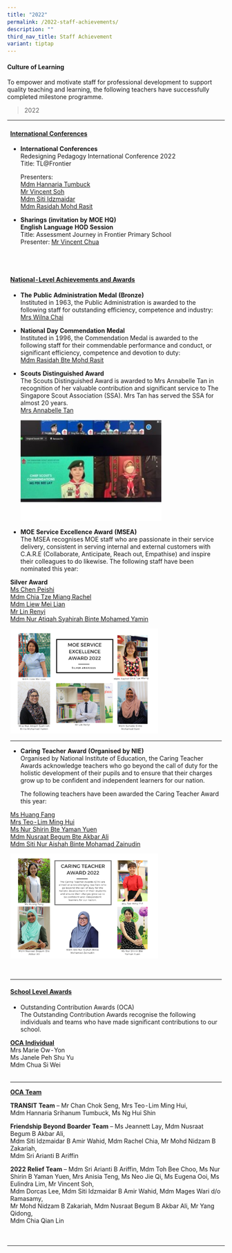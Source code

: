 ```yaml
---
title: "2022"
permalink: /2022-staff-achievements/
description: ""
third_nav_title: Staff Achievement
variant: tiptap
---
```

<h4><strong>Culture of Learning</strong></h4>
<p>To empower and motivate staff for professional development to support
quality teaching and learning, the following teachers have successfully
completed milestone programme.</p>
<p></p>
<blockquote>
<p>2022</p>
</blockquote>
<p></p>
<table style="minWidth: 25px">
<colgroup>
<col>
</colgroup>
<tbody>
<tr>
<td rowspan="1" colspan="1">
<h4><strong><u>International Conferences</u></strong></h4>
<ul data-tight="true" class="tight">
<li>
<p><strong>International Conferences</strong>
<br>Redesigning Pedagogy International Conference 2022
<br>Title: TL@Frontier</p>
<p>Presenters:
<br><u>Mdm Hannaria Tumbuck<br>Mr Vincent Soh<br>Mdm Siti Idzmaidar<br>Mdm Rasidah Mohd Rasit</u>
</p>
</li>
</ul>
<p></p>
<ul data-tight="true" class="tight">
<li>
<p><strong>Sharings (invitation by MOE HQ)</strong>
<br><strong>English Language HOD Session</strong>
<br>Title: Assessment Journey in Frontier Primary School
<br>Presenter: <u>Mr Vincent Chua</u>
</p>
</li>
</ul>
<p>&nbsp;</p>
</td>
</tr>
<tr>
<td rowspan="1" colspan="1">
<p></p>
<h4><strong><u>National-Level Achievements and Awards</u></strong></h4>
<ul data-tight="true" class="tight">
<li>
<p><strong>The Public Administration Medal (Bronze)</strong>
<br>Instituted in 1963, the Public Administration is awarded to the following
staff for outstanding efficiency, competence and industry:
<br><u>Mrs Wilna Chai</u>
</p>
</li>
</ul>
<p></p>
<ul data-tight="true" class="tight">
<li>
<p><strong>National Day Commendation Medal</strong>
<br>Instituted in 1996, the Commendation Medal is awarded to the following
staff for their commendable performance and conduct, or significant efficiency,
competence and devotion to duty:
<br><u>Mdm Rasidah Bte Mohd Rasit</u>
</p>
</li>
</ul>
<p></p>
<ul data-tight="true" class="tight">
<li>
<p><strong>Scouts Distinguished&nbsp;Award</strong>
<br>The Scouts Distinguished Award is awarded to Mrs Annabelle Tan in recognition
of her valuable contribution and significant service to The Singapore Scout
Association (SSA). Mrs Tan has served the SSA for almost 20 years.
<br><u>Mrs Annabelle Tan</u>
</p>
<p></p>
<p></p>
<div class="isomer-image-wrapper">
<img style="width: 70%;" height="auto" width="100%" alt="" src="/images/Staff Achievements/Annabelle.jpg">
</div>
<p></p>
</li>
<li>
<p><strong>MOE Service Excellence Award (MSEA)</strong>
<br>The MSEA recognises MOE staf​f who are​​ passionate in their service delivery,
consistent in serving internal and external customers with C.A.R.E (Collaborate,
Anticipate, Reach out, Empathise) and inspire their colleagues to do likewise.
The following staff have been nominated this year:&nbsp;</p>
</li>
</ul>
<p><strong>Silver Award</strong>
<br><u>Ms Chen Peishi<br>Mdm Chia Tze Miang Rachel<br>Mdm Liew Mei Lian<br>Mr Lin Renyi<br>Mdm Nur Atiqah Syahirah Binte Mohamed Yamin</u>&nbsp;</p>
<p></p>
<div class="isomer-image-wrapper">
<img style="width: 70%;" height="auto" width="100%" alt="" src="/images/Staff Achievements/5__MSEA_2022_page_2.jpg">
</div>
<p></p>
<hr>
<p></p>
<ul data-tight="true" class="tight">
<li>
<p><strong>Caring Teacher Award (Organised by NIE)</strong>
<br>Organised by National Institute of Education, the Caring Teacher Awards
acknowledge teachers who go beyond the call of duty for the holistic development
of their pupils and to ensure that their charges grow up to be confident
and independent learners for our nation.
<br>
</p>
<p>The following teachers have been awarded the Caring Teacher Award this
year:&nbsp;
<br>
</p>
</li>
</ul>
<p><u>Ms Huang Fang <br>Mrs Teo-Lim Ming Hui <br>Ms Nur Shirin Bte Yaman Yuen <br>Mdm Nusraat Begum Bte Akbar Ali <br>Mdm Siti Nur Aishah Binte Mohamad Zainudin</u>&nbsp;</p>
<p></p>
<div class="isomer-image-wrapper">
<img style="width: 70%;" height="auto" width="100%" alt="" src="/images/Staff Achievements/6__2022_CTA.jpg">
</div>
<p></p>
<p>&nbsp;</p>
<hr>
<p></p>
<p></p>
<p></p>
<h4><strong><u>School Level Awards</u></strong></h4>
<ul data-tight="true" class="tight">
<li>
<p>Outstanding Contribution Awards (OCA)
<br>The Outstanding Contribution Awards recognise the following individuals
and teams who have made significant contributions to our school.&nbsp;</p>
</li>
</ul>
<p><strong><u>OCA Individual</u></strong>
<br>Mrs Marie Ow-Yon
<br>Ms Janele Peh Shu Yu
<br>Mdm Chua Si Wei&nbsp;
<br>
<br>
</p>
<hr>
<p><strong><u>OCA Team</u></strong>
<br>
</p>
<p><strong>TRANSIT Team</strong> – Mr Chan Chok Seng, Mrs Teo-Lim Ming Hui,
<br>Mdm Hannaria Srihanum Tumbuck, Ms Ng Hui Shin&nbsp;</p>
<p><strong>Friendship Beyond Boarder Team</strong> – Ms Jeannett Lay, Mdm
Nusraat Begum B Akbar Ali,
<br>Mdm Siti Idzmaidar B Amir Wahid, Mdm Rachel Chia, Mr Mohd Nidzam B Zakariah,
<br>Mdm Sri Arianti B Ariffin</p>
<p><strong>2022 Relief Team</strong> – Mdm Sri Arianti B Ariffin, Mdm Toh
Bee Choo, Ms Nur Shirin B Yaman Yuen, Mrs Anisia Teng, Ms Neo Jie Qi, Ms
Eugena Ooi, Ms Eulindra Lim, Mr Vincent Soh,
<br>Mdm Dorcas Lee, Mdm Siti Idzmaidar B Amir Wahid, Mdm Mages Wari d/o Ramasamy,
<br>Mr Mohd Nidzam B Zakariah, Mdm Nusraat Begum B Akbar Ali, Mr Yang Qidong,
<br>Mdm Chia Qian Lin</p>
<p>&nbsp;</p>
</td>
</tr>
</tbody>
</table>
<p></p>